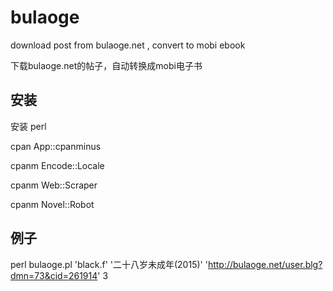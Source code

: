 # bulaoge

download post from bulaoge.net  ,  convert to  mobi ebook

下载bulaoge.net的帖子，自动转换成mobi电子书


## 安装

安装 perl

cpan App::cpanminus

cpanm Encode::Locale

cpanm Web::Scraper

cpanm Novel::Robot

## 例子

perl bulaoge.pl 'black.f' '二十八岁未成年(2015)' 'http://bulaoge.net/user.blg?dmn=73&cid=261914' 3
